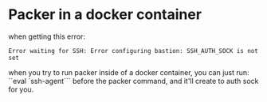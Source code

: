 # Packer in a docker container

when getting this error:

`Error waiting for SSH: Error configuring bastion: SSH_AUTH_SOCK is not set`

when you try to run packer inside of a docker container, you can just run: ``eval `ssh-agent``` before the packer
command, and it'll create to auth sock for you.


